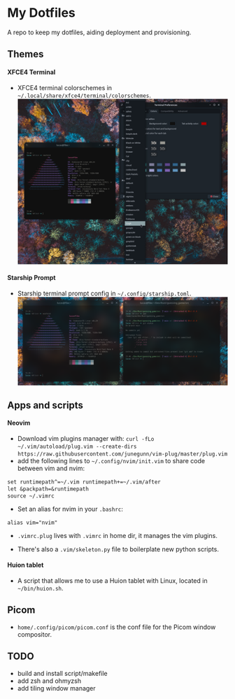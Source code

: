 # My Dotfiles

A repo to keep my dotfiles, aiding deployment and provisioning.

## Themes

#### XFCE4 Terminal

-   XFCE4 terminal colorschemes in `~/.local/share/xfce4/terminal/colorschemes`.![XFCE4 Terminal Color Schemes](reference/xfce4-term-colors.png)

#### Starship Prompt

-   Starship terminal prompt config in `~/.config/starship.toml`. ![Starship Prompt](reference/starship_prompt.png)

## Apps and scripts

#### Neovim

-   Download vim plugins manager with: `curl -fLo ~/.vim/autoload/plug.vim --create-dirs https://raw.githubusercontent.com/junegunn/vim-plug/master/plug.vim`
-   add the following lines to `~/.config/nvim/init.vim` to share code between vim and nvim:

```
set runtimepath^=~/.vim runtimepath+=~/.vim/after
let &packpath=&runtimepath
source ~/.vimrc
```

-   Set an alias for nvim in your `.bashrc`:

```
alias vim="nvim"
```

-   `.vimrc.plug` lives with `.vimrc` in home dir, it manages the vim plugins.

-   There's also a `.vim/skeleton.py` file to boilerplate new python scripts.

#### Huion tablet

-   A script that allows me to use a Huion tablet with Linux, located in `~/bin/huion.sh`.

## Picom

-   `home/.config/picom/picom.conf` is the conf file for the Picom window compositor.

## TODO

-   build and install script/makefile
-   add zsh and ohmyzsh
-   add tiling window manager
